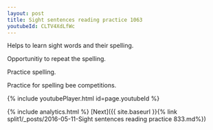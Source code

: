 ```yaml
---
layout: post
title: Sight sentences reading practice 1063
youtubeId: CLTV4XdLfWc
---
```

 
 
Helps to learn sight words and their spelling.

Opportunitiy to repeat the spelling. 

Practice spelling. 
 
Practice for spelling bee competitions. 
 
{% include youtubePlayer.html id=page.youtubeId %}
 
 
{% include analytics.html %} 
[Next]({{ site.baseurl }}{% link  split1/_posts/2016-05-11-Sight sentences reading practice 833.md%})
 
